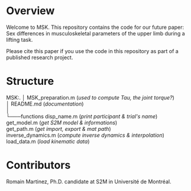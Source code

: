 # Overview
Welcome to MSK. This repository contains the code for our future paper: Sex differences in musculoskeletal parameters of the upper limb during a lifting task.

Please cite this paper if you use the code in this repository as part of a published research project.

# Structure

MSK:.
│   MSK_preparation.m       (*used to compute Tau, the joint torque?*)  
│   README.md               (*documentation*)  
│   
└───functions
        disp_name.m         (*print participant & trial's name*)  
        get_model.m         (*get S2M model & informations*)  
        get_path.m          (*get import, export & mat path*)  
        inverse_dynamics.m  (*compute inverse dynamics & interpolation*)  
        load_data.m         (*load kinematic data*)  

# Contributors
Romain Martinez, Ph.D. candidate at S2M in Université de Montréal.
